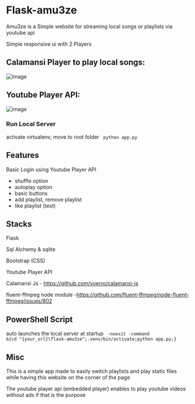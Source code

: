 # Flask-amu3ze

Amu3ze is a Simple website for streaming local songs or playlists via youtube api

Simple responsive ui with 2 Players

## Calamansi Player to play local songs:

![image](https://github.com/plas318/Flask-amu3ze/assets/64758800/f4fc5e8c-ef37-4572-a90a-b83811591845)

## Youtube Player API:

![image](https://github.com/plas318/Flask-amu3ze/assets/64758800/3d1a54f3-c693-4fb4-ba0d-6157cbf9bf06)


### Run Local Server
activate virtualenv, move to root folder
<code> python app.py </code>


## Features
Basic Login using 
Youtube Player API
- shuffle option
- autoplay option
- basic buttons
- add playlist, remove playlist
- like playlist (test)


## Stacks
Flask

Sql Alchemy & sqlite

Bootstrap (CSS)

Youtube Player API

Calamansi Js - https://github.com/voerro/calamansi-js

fluent-ffmpeg node module -https://github.com/fluent-ffmpeg/node-fluent-ffmpeg/issues/802

## PowerShell Script
auto launches the local server at startup
<code>
  -noexit -command &{cd "{your_url}\flask-amu3ze";.venv/bin/activate;python app.py;}
</code>

## Misc
This is a simple app made to easily switch playlists and play static files while having this website on the corner of the page

The youtube player api (embedded player) enables to play youtube videos without ads if that is the purpose
